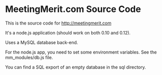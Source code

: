 # MeetingMerit.com Source Code

This is the source code for <http://meetingmerit.com>

It's a node.js application (should work on both 0.10 and 0.12).

Uses a MySQL database back-end.

For the node.js app, you need to set some environment variables. See the mm_modules/db.js file.

You can find a SQL export of an empty database in the sql directory.